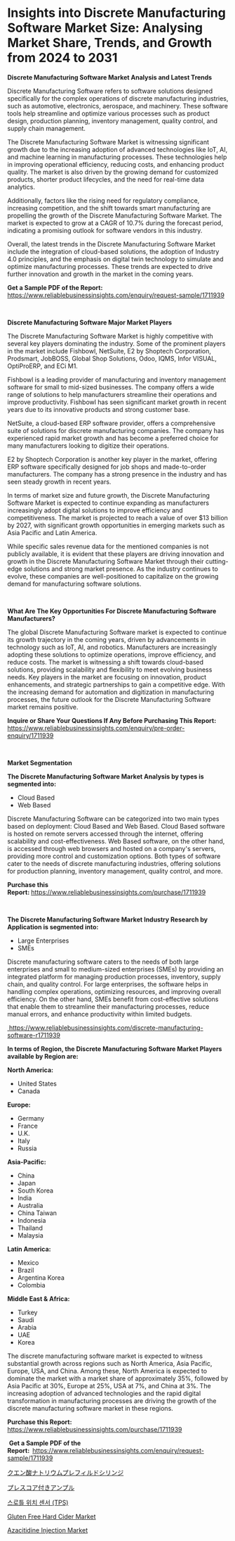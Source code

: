 <p><h1>Insights into Discrete Manufacturing Software Market Size: Analysing Market Share, Trends, and Growth from 2024 to 2031</h1></p><p><strong>Discrete Manufacturing Software Market Analysis and Latest Trends</strong></p>
<p><p>Discrete Manufacturing Software refers to software solutions designed specifically for the complex operations of discrete manufacturing industries, such as automotive, electronics, aerospace, and machinery. These software tools help streamline and optimize various processes such as product design, production planning, inventory management, quality control, and supply chain management.</p><p>The Discrete Manufacturing Software Market is witnessing significant growth due to the increasing adoption of advanced technologies like IoT, AI, and machine learning in manufacturing processes. These technologies help in improving operational efficiency, reducing costs, and enhancing product quality. The market is also driven by the growing demand for customized products, shorter product lifecycles, and the need for real-time data analytics.</p><p>Additionally, factors like the rising need for regulatory compliance, increasing competition, and the shift towards smart manufacturing are propelling the growth of the Discrete Manufacturing Software Market. The market is expected to grow at a CAGR of 10.7% during the forecast period, indicating a promising outlook for software vendors in this industry.</p><p>Overall, the latest trends in the Discrete Manufacturing Software Market include the integration of cloud-based solutions, the adoption of Industry 4.0 principles, and the emphasis on digital twin technology to simulate and optimize manufacturing processes. These trends are expected to drive further innovation and growth in the market in the coming years.</p></p>
<p><strong>Get a Sample PDF of the Report:&nbsp;</strong> <a href="https://www.reliablebusinessinsights.com/enquiry/request-sample/1711939">https://www.reliablebusinessinsights.com/enquiry/request-sample/1711939</a></p>
<p>&nbsp;</p>
<p><strong>Discrete Manufacturing Software Major Market Players</strong></p>
<p><p>The Discrete Manufacturing Software Market is highly competitive with several key players dominating the industry. Some of the prominent players in the market include Fishbowl, NetSuite, E2 by Shoptech Corporation, Prodsmart, JobBOSS, Global Shop Solutions, Odoo, IQMS, Infor VISUAL, OptiProERP, and ECi M1.</p><p>Fishbowl is a leading provider of manufacturing and inventory management software for small to mid-sized businesses. The company offers a wide range of solutions to help manufacturers streamline their operations and improve productivity. Fishbowl has seen significant market growth in recent years due to its innovative products and strong customer base.</p><p>NetSuite, a cloud-based ERP software provider, offers a comprehensive suite of solutions for discrete manufacturing companies. The company has experienced rapid market growth and has become a preferred choice for many manufacturers looking to digitize their operations.</p><p>E2 by Shoptech Corporation is another key player in the market, offering ERP software specifically designed for job shops and made-to-order manufacturers. The company has a strong presence in the industry and has seen steady growth in recent years.</p><p>In terms of market size and future growth, the Discrete Manufacturing Software Market is expected to continue expanding as manufacturers increasingly adopt digital solutions to improve efficiency and competitiveness. The market is projected to reach a value of over $13 billion by 2027, with significant growth opportunities in emerging markets such as Asia Pacific and Latin America.</p><p>While specific sales revenue data for the mentioned companies is not publicly available, it is evident that these players are driving innovation and growth in the Discrete Manufacturing Software Market through their cutting-edge solutions and strong market presence. As the industry continues to evolve, these companies are well-positioned to capitalize on the growing demand for manufacturing software solutions.</p></p>
<p>&nbsp;</p>
<p><strong>What Are The Key Opportunities For Discrete Manufacturing Software Manufacturers?</strong></p>
<p><p>The global Discrete Manufacturing Software market is expected to continue its growth trajectory in the coming years, driven by advancements in technology such as IoT, AI, and robotics. Manufacturers are increasingly adopting these solutions to optimize operations, improve efficiency, and reduce costs. The market is witnessing a shift towards cloud-based solutions, providing scalability and flexibility to meet evolving business needs. Key players in the market are focusing on innovation, product enhancements, and strategic partnerships to gain a competitive edge. With the increasing demand for automation and digitization in manufacturing processes, the future outlook for the Discrete Manufacturing Software market remains positive.</p></p>
<p><strong>Inquire or Share Your Questions If Any Before Purchasing This Report:</strong> <a href="https://www.reliablebusinessinsights.com/enquiry/pre-order-enquiry/1711939">https://www.reliablebusinessinsights.com/enquiry/pre-order-enquiry/1711939</a></p>
<p>&nbsp;</p>
<p><strong>Market Segmentation</strong></p>
<p><strong>The Discrete Manufacturing Software Market Analysis by types is segmented into:</strong></p>
<p><ul><li>Cloud Based</li><li>Web Based</li></ul></p>
<p><p>Discrete Manufacturing Software can be categorized into two main types based on deployment: Cloud Based and Web Based. Cloud Based software is hosted on remote servers accessed through the internet, offering scalability and cost-effectiveness. Web Based software, on the other hand, is accessed through web browsers and hosted on a company's servers, providing more control and customization options. Both types of software cater to the needs of discrete manufacturing industries, offering solutions for production planning, inventory management, quality control, and more.</p></p>
<p><strong>Purchase this Report:&nbsp;</strong><a href="https://www.reliablebusinessinsights.com/purchase/1711939">https://www.reliablebusinessinsights.com/purchase/1711939</a></p>
<p>&nbsp;</p>
<p><strong>The Discrete Manufacturing Software Market Industry Research by Application is segmented into:</strong></p>
<p><ul><li>Large Enterprises</li><li>SMEs</li></ul></p>
<p><p>Discrete manufacturing software caters to the needs of both large enterprises and small to medium-sized enterprises (SMEs) by providing an integrated platform for managing production processes, inventory, supply chain, and quality control. For large enterprises, the software helps in handling complex operations, optimizing resources, and improving overall efficiency. On the other hand, SMEs benefit from cost-effective solutions that enable them to streamline their manufacturing processes, reduce manual errors, and enhance productivity within limited budgets.</p></p>
<p><a href="https://www.reliablebusinessinsights.com/discrete-manufacturing-software-r1711939">&nbsp;https://www.reliablebusinessinsights.com/discrete-manufacturing-software-r1711939</a></p>
<p><strong>In terms of Region, the Discrete Manufacturing Software Market Players available by Region are:</strong></p>
<p>
    <p> <strong> North America: </strong>
        <ul>
            <li>United States</li>
            <li>Canada</li>
        </ul>
        </p> 
    <p> <strong> Europe: </strong>
        <ul>
            <li>Germany</li>
            <li>France</li>
            <li>U.K.</li>
            <li>Italy</li>
            <li>Russia</li>
        </ul>
        </p> 
    <p> <strong> Asia-Pacific: </strong>
        <ul>
            <li>China</li>
            <li>Japan</li>
            <li>South Korea</li>
            <li>India</li>
            <li>Australia</li>
            <li>China Taiwan</li>
            <li>Indonesia</li>
            <li>Thailand</li>
            <li>Malaysia</li>
        </ul>
        </p> 
    <p> <strong> Latin America: </strong>
        <ul>
            <li>Mexico</li>
            <li>Brazil</li>
            <li>Argentina Korea</li>
            <li>Colombia</li>
        </ul>
        </p> 
    <p> <strong> Middle East & Africa: </strong>
        <ul>
            <li>Turkey</li>
            <li>Saudi</li>
            <li>Arabia</li>
            <li>UAE</li>
            <li>Korea</li>
        </ul>
    </p>
    </p>
<p><p>The discrete manufacturing software market is expected to witness substantial growth across regions such as North America, Asia Pacific, Europe, USA, and China. Among these, North America is expected to dominate the market with a market share of approximately 35%, followed by Asia Pacific at 30%, Europe at 25%, USA at 7%, and China at 3%. The increasing adoption of advanced technologies and the rapid digital transformation in manufacturing processes are driving the growth of the discrete manufacturing software market in these regions.</p></p>
<p><strong>Purchase this Report: </strong><a href="https://www.reliablebusinessinsights.com/purchase/1711939">https://www.reliablebusinessinsights.com/purchase/1711939</a></p>
<p>&nbsp;<strong>Get a Sample PDF of the Report:&nbsp;&nbsp;</strong><a href="https://www.reliablebusinessinsights.com/enquiry/request-sample/1711939">https://www.reliablebusinessinsights.com/enquiry/request-sample/1711939</a></p>
<p><strong></strong></p>
<p><p><a href="https://medium.com/@jackpeters644/%E5%A1%A9%E5%8C%96%E3%83%8A%E3%83%88%E3%83%AA%E3%82%A6%E3%83%A0%E3%82%B7%E3%83%88%E3%83%A9%E3%83%BC%E3%83%88%E3%83%97%E3%83%AC%E3%83%95%E3%82%A3%E3%83%AB%E3%83%89%E3%82%B7%E3%83%AA%E3%83%B3%E3%82%B8%E3%81%AE%E3%82%B7%E3%82%A7%E3%82%A2%E3%81%AE%E9%80%B2%E5%8C%96%E3%81%A8%E5%B8%82%E5%A0%B4%E6%88%90%E9%95%B7%E3%83%88%E3%83%AC%E3%83%B3%E3%83%892024%E5%B9%B4%E3%81%8B%E3%82%892031%E5%B9%B4%E3%81%BE%E3%81%A7-ff5c1b8af4f4">クエン酸ナトリウムプレフィルドシリンジ</a></p><p><a href="https://github.com/EstaSprer20231/Market-Research-Report-List-2/blob/main/4943627127078.md">プレスコア付きアンプル</a></p><p><a href="https://medium.com/@alexemumu2022/%EC%8A%A4%EB%A1%9C%ED%8B%80-%EC%9C%84%EC%B9%98-%EC%84%BC%EC%84%9C-tps-%EC%8B%9C%EC%9E%A5-%EC%A0%90%EC%9C%A0%EC%9C%A8-%EB%B0%8F-%EC%8B%A0%EA%B7%9C-%ED%8A%B8%EB%A0%8C%EB%93%9C-%EB%B6%84%EC%84%9D-%EC%9C%A0%ED%98%95-%EC%9D%91%EC%9A%A9-%ED%94%84%EB%A1%9C%EA%B7%B8%EB%9E%A8-%EC%B5%9C%EC%A2%85-%EC%82%AC%EC%9A%A9-%EB%B0%8F-2024%EB%85%84%EB%B6%80%ED%84%B0-2031%EB%85%84%EA%B9%8C%EC%A7%80%EC%9D%98-%EC%98%88%EC%B8%A1%EC%97%90-%EB%94%B0%EB%9D%BC-222a726e6832">스로틀 위치 센서 (TPS)</a></p><p><a href="https://issuu.com/reportprime-2/docs/gluten-free-hard-cider-market-size-2030.pptx">Gluten Free Hard Cider Market</a></p><p><a href="https://github.com/maudAbbott7/Market-Research-Report-List-1/blob/main/azacitidine-injection-market.md">Azacitidine Injection Market</a></p></p>